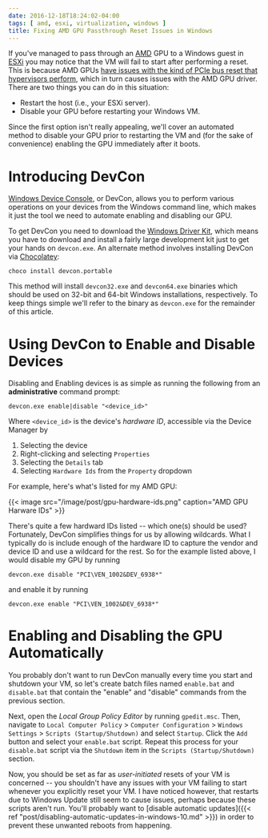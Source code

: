 ```yaml
---
date: 2016-12-18T18:24:02-04:00
tags: [ amd, esxi, virtualization, windows ]
title: Fixing AMD GPU Passthrough Reset Issues in Windows
---
```


If you've managed to pass through an [AMD](http://www.amd.com) GPU to a Windows guest in
[ESXi](http://www.vmware.com/products/vsphere-hypervisor.html) you may notice that the VM will fail to start after
performing a reset.  This is because AMD GPUs [have issues with the kind of PCIe bus reset that hypervisors
perform](http://lists.nongnu.org/archive/html/qemu-devel/2014-12/msg00192.html), which in turn causes issues with the
AMD GPU driver.  <!--more-->There are two things you can do in this situation:

* Restart the host (i.e., your ESXi server).
* Disable your GPU before restarting your Windows VM.

Since the first option isn't really appealing, we'll cover an automated method to disable your GPU prior to restarting
the VM and (for the sake of convenience) enabling the GPU immediately after it boots.

# Introducing DevCon

[Windows Device Console](https://msdn.microsoft.com/en-us/library/windows/hardware/ff544707(v=vs.85).aspx), or DevCon,
allows you to perform various operations on your devices from the Windows command line, which makes it just the tool we
need to automate enabling and disabling our GPU.

To get DevCon you need to download the [Windows Driver
Kit](https://developer.microsoft.com/en-us/windows/hardware/windows-driver-kit), which means you have to download and
install a fairly large development kit just to get your hands on `devcon.exe`.  An alternate method involves
installing DevCon via [Chocolatey](https://chocolatey.org):

```batch
choco install devcon.portable
```

This method will install `devcon32.exe` and `devcon64.exe` binaries which should be used on 32-bit and 64-bit Windows
installations, respectively.  To keep things simple we'll refer to the binary as `devcon.exe` for the remainder of this
article.

# Using DevCon to Enable and Disable Devices

Disabling and Enabling devices is as simple as running the following from an **administrative** command prompt:

```batch
devcon.exe enable|disable "<device_id>"
```

Where `<device_id>` is the device's _hardware ID_, accessible via the Device Manager by

1. Selecting the device
2. Right-clicking and selecting `Properties`
3. Selecting the `Details` tab
4. Selecting `Hardware Ids` from the `Property` dropdown

For example, here's what's listed for my AMD GPU:

{{< image src="/image/post/gpu-hardware-ids.png" caption="AMD GPU Harware IDs" >}}

There's quite a few hardward IDs listed -- which one(s) should be used?  Fortunately, DevCon simplifies things for us
by allowing wildcards.  What I typically do is include enough of the hardware ID to capture the vendor and device ID
and use a wildcard for the rest.  So for the example listed above, I would disable my GPU by running

```batch
devcon.exe disable "PCI\VEN_1002&DEV_6938*"
```

and enable it by running

```batch
devcon.exe enable "PCI\VEN_1002&DEV_6938*"
```

# Enabling and Disabling the GPU Automatically

You probably don't want to run DevCon manually every time you start and shutdown your VM, so let's create batch files
named `enable.bat` and `disable.bat` that contain the "enable" and "disable" commands from the previous section.

Next, open the _Local Group Policy Editor_ by running `gpedit.msc`.  Then, navigate to `Local Computer Policy` >
`Computer Configuration` > `Windows Settings` > `Scripts (Startup/Shutdown)` and select `Startup`.  Click the `Add`
button and select your `enable.bat` script.  Repeat this process for your `disable.bat` script via the `Shutdown` item
in the `Scripts (Startup/Shutdown)` section.

Now, you should be set as far as _user-initiated_ resets of your VM is concerned -- you shouldn't have any issues with
your VM failing to start whenever you explicitly reset your VM.  I have noticed however, that restarts due to Windows
Update still seem to cause issues, perhaps because these scripts aren't run.  You'll probably want to [disable
automatic updates]({{< ref "post/disabling-automatic-updates-in-windows-10.md" >}}) in order to prevent these unwanted
reboots from happening.
